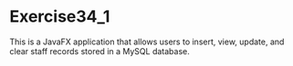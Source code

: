 # Exercise34_1
This is a JavaFX application that allows users to insert, view, update, and clear staff records stored in a MySQL database.

